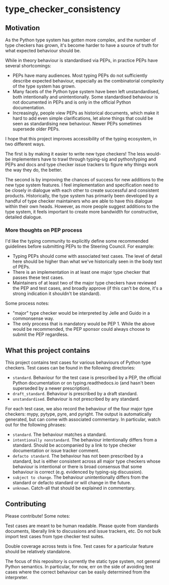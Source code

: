 # type_checker_consistency

## Motivation

As the Python type system has gotten more complex, and the number of type checkers has grown, it's
become harder to have a source of truth for what expected behaviour should be.

While in theory behaviour is standardised via PEPs, in practice PEPs have several shortcomings:
- PEPs have many audiences. Most typing PEPs do not sufficiently describe expected behaviour,
  especially as the combinatorial complexity of the type system has grown.
- Many facets of the Python type system have been left unstandardised, both intentionally and
  unintentionally. Some standardised behaviour is not documented in PEPs and is only in the official
  Python documentation.
- Increasingly, people view PEPs as historical documents, which make it hard to add even simple
  clarifications, let alone things that could be seen as standardising new behaviour. Newer PEPs
  sometimes supersede older PEPs.

I hope that this project improves accessibility of the typing ecosystem, in two different ways.

The first is by making it easier to write new type checkers! The less would-be implementers have to
trawl through typing-sig and python/typing and PEPs and docs and type checker issue trackers to
figure why things work the way they do, the better.

The second is by improving the chances of success for new additions to the new type system features.
I feel implementation and specification need to be closely in dialogue with each other to create
successful and consistent products. Historically, the type system has primarily been developed by a
handful of type checker maintainers who are able to have this dialogue within their own heads.
However, as more people suggest additions to the type system, it feels important to create more
bandwidth for constructive, detailed dialogue.

### More thoughts on PEP process

I'd like the typing community to explicitly define some recommended guidelines before submitting
PEPs to the Steering Council. For example:

- Typing PEPs should come with associated test cases. The level of detail here should be higher than
  what we've historically seen in the body text of PEPs.
- There is an implementation in at least one major type checker that passes these test cases.
- Maintainers of at least two of the major type checkers have reviewed the PEP and test cases, and
  broadly approve (if this can't be done, it's a strong indication it shouldn't be standard).

Some process notes:
- "major" type checker would be interpreted by Jelle and Guido in a commonsense way.
- The only process that is mandatory would be PEP 1. While the above would be recommended, the PEP
  sponsor could always choose to submit the PEP regardless.

## What this project contains

This project contains test cases for various behaviours of Python type checkers. Test cases can
be found in the following directories:
- `standard`. Behaviour for the test case is prescribed by a PEP, the official Python documentation
  or on typing.readthedocs.io (and hasn't been superseded by a newer prescription).
- `draft_standard`. Behaviour is prescribed by a draft standard.
- `unstandardised`. Behaviour is not prescribed by any standard.

For each test case, we also record the behaviour of the four major type checkers:
mypy, pytype, pyre, and pyright. The output is automatically generated, but can come with
associated commentary. In particular, watch out for the following phrases:

- `standard`. The behaviour matches a standard.
- `intentionally nonstandard`. The behaviour intentionally differs from a standard. Should be
  accompanied by a link to type checker documentation or issue tracker comment.
- `defacto standard`. The behaviour has not been prescribed by a standard, but is either consistent
  across all major type checkers whose behaviour is intentional or there is broad consensus that
  some behaviour is correct (e.g. evidenced by typing-sig discussion).
- `subject to change`. The behaviour unintentionally differs from the standard or defacto standard
  or will change in the future.
- `unknown`. Catch-all that should be explained in commentary.

## Contributing

Please contribute! Some notes:

Test cases are meant to be human readable. Please quote from standards documents, liberally link to
discussions and issue trackers, etc. Do not bulk import test cases from type checker test suites.

Double coverage across tests is fine. Test cases for a particular feature should be relatively
standalone.

The focus of this repository is currently the static type system, not general Python semantics.
In particular, for now, err on the side of avoiding test cases where the correct behaviour can be
easily determined from the interpreter.
